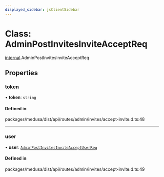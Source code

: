 ```yaml
---
displayed_sidebar: jsClientSidebar
---
```


# Class: AdminPostInvitesInviteAcceptReq

[internal](../modules/internal.md).AdminPostInvitesInviteAcceptReq

## Properties

### token

• **token**: `string`

#### Defined in

packages/medusa/dist/api/routes/admin/invites/accept-invite.d.ts:48

___

### user

• **user**: [`AdminPostInvitesInviteAcceptUserReq`](internal.AdminPostInvitesInviteAcceptUserReq.md)

#### Defined in

packages/medusa/dist/api/routes/admin/invites/accept-invite.d.ts:49
